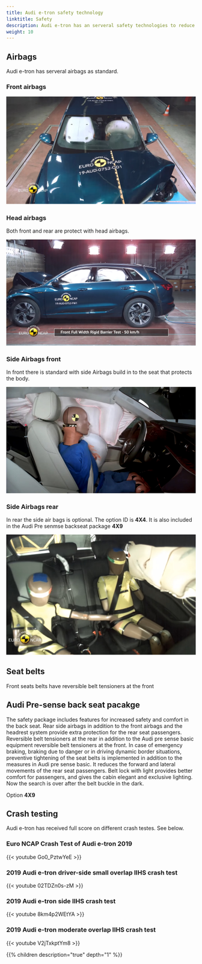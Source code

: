 ```yaml
---
title: Audi e-tron safety technology
linktitle: Safety
description: Audi e-tron has an serveral safety technologies to reduce damage in collisions
weight: 10
---
```


## Airbags

Audi e-tron has serveral airbags as standard.

### Front airbags

![Front Airbags](frontairbags.jpg "Front airbags - standard")

### Head airbags

Both front and rear are protect with head airbags. 

![Front](sideairbags.jpg "Head airbags in front and rear")

### Side Airbags front

In front there is standard with side Airbags build in to the seat that protects the body.

![Side Airbags](airbagssidefronts.jpg "Side airbags front are standard")

### Side Airbags rear

In rear the side air bags is optional. The option ID is **4X4**. It is also
included in the Audi Pre senmse backseat package **4X9**

![Side airbags rear](airbagssiderear.jpg "Air bag side rear is optinal. Only head airbags are stanard on e-tron")

## Seat belts

Front seats belts have reversible belt tensioners at the front

## Audi Pre-sense back seat pacakge

The safety package includes features for increased safety and comfort in the back seat. Rear side airbags in addition to the front airbags and the headrest system provide extra protection for the rear seat passengers. Reversible belt tensioners at the rear in addition to the Audi pre sense basic equipment reversible belt tensioners at the front. In case of emergency braking, braking
due to danger or in driving dynamic border situations, preventive tightening of the seat belts is implemented in addition
to the measures in Audi pre sense basic. It reduces the forward and lateral movements of the rear seat passengers.
Belt lock with light provides better comfort for passengers, and gives the cabin elegant and exclusive lighting. Now the search is over
after the belt buckle in the dark.

Option **4X9**

## Crash testing

Audi e-tron has received full score on different crash testes. See below. 

### Euro NCAP Crash Test of Audi e-tron 2019

{{< youtube Go0_PztwYeE >}}


### 2019 Audi e-tron driver-side small overlap IIHS crash test

{{< youtube 02TDZn0s-zM >}}

### 2019 Audi e-tron side IIHS crash test

{{< youtube 8km4p2WEtYA >}}

### 2019 Audi e-tron moderate overlap IIHS crash test

{{< youtube V2jTxkptYm8 >}}

{{% children description="true" depth="1" %}}
